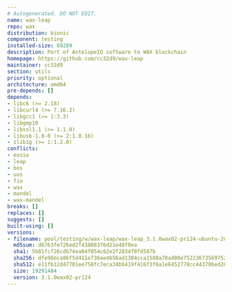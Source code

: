```yaml
---
# Autogenerated. DO NOT EDIT.
name: wax-leap
repo: wax
distribution: bionic
component: testing
installed-size: 89289
description: Port of AntelopeIO software to WAX blockchain
homepage: https://github.com/cc32d9/wax-leap
maintainer: cc32d9
section: utils
priority: optional
architecture: amd64
pre-depends: []
depends:
- libc6 (>= 2.18)
- libcurl4 (>= 7.16.2)
- libgcc1 (>= 1:3.3)
- libgmp10
- libssl1.1 (>= 1.1.0)
- libusb-1.0-0 (>= 2:1.0.16)
- zlib1g (>= 1:1.2.0)
conflicts:
- eosio
- leap
- bos
- uos
- fio
- wax
- mandel
- wax-mandel
breaks: []
replaces: []
suggests: []
built-using: []
versions:
- filename: pool/testing/w/wax-leap/wax-leap_3.1.0wax02-pr124-ubuntu-20.04_amd64.deb
  md5sum: d6763fe726ed2f43808376d21e48f0ea
  sha1: 5b81fcf26cdb74ea04f054c62e2f2834f0fd587b
  sha256: dfe96bca86f5d411e736ae4656ad1384cca1588a70ad00e75223673569752222
  sha512: e11fb12d47701ee758fc7eca34bb419f416f3f6a1e6452778cc44379bed265ddbefce21b1cdbfcd9aee0f4e20f06082c46422531c1693005a86025409651437a
  size: 19291484
  version: 3.1.0wax02-pr124
---
```

